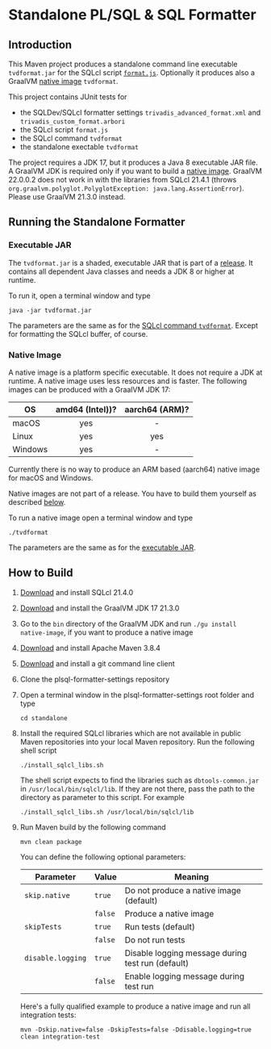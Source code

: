 # Standalone PL/SQL & SQL Formatter

## Introduction

This Maven project produces a standalone command line executable `tvdformat.jar` for the SQLcl script [`format.js`](../sqlcl/format.js). Optionally it produces also a GraalVM [native image](https://www.graalvm.org/reference-manual/native-image/) `tvdformat`.

This project contains JUnit tests for

- the SQLDev/SQLcl formatter settings `trivadis_advanced_format.xml` and `trivadis_custom_format.arbori`
- the SQLcl script `format.js`
- the SQLcl command `tvdformat`
- the standalone exectable `tvdformat` 

The project requires a JDK 17, but it produces a Java 8 executable JAR file. A GraalVM JDK is required only if you want to build a [native image](https://www.graalvm.org/reference-manual/native-image/). GraalVM 22.0.0.2 does not work in with the libraries from SQLcl 21.4.1 (throws `org.graalvm.polyglot.PolyglotException: java.lang.AssertionError`). Please use GraalVM 21.3.0 instead. 

## Running the Standalone Formatter

### Executable JAR

The `tvdformat.jar` is a shaded, executable JAR that is part of a [release](https://github.com/Trivadis/plsql-formatter-settings/releases). It contains all dependent Java classes and needs a JDK 8 or higher at runtime.

To run it, open a terminal window and type

```
java -jar tvdformat.jar
```

The parameters are the same as for the [SQLcl command `tvdformat`](../sqlcl/README.md#register-script-formatjs-as-sqlcl-command-tvdformat). Except for formatting the SQLcl buffer, of course.

### Native Image

A native image is a platform specific executable. It does not require a JDK at runtime. A native image uses less resources and is faster. The following images can be produced with a GraalVM JDK 17:

OS      | amd64 (Intel))? | aarch64 (ARM)? |
------- | :-------------: | :------------: |
macOS   | yes             | -              |
Linux   | yes             | yes            |
Windows | yes             | -              |

Currently there is no way to produce an ARM based (aarch64) native image for macOS and Windows. 

Native images are not part of a release. You have to build them yourself as described [below](#how-to-build).

To run a native image open a terminal window and type

```
./tvdformat
```

The parameters are the same as for the [executable JAR](#executable-jar).

## How to Build

1. [Download](https://www.oracle.com/tools/downloads/sqlcl-downloads.html) and install SQLcl 21.4.0
2. [Download](https://github.com/graalvm/graalvm-ce-builds/releases) and install the GraalVM JDK 17 21.3.0
3. Go to the `bin` directory of the GraalVM JDK and run `./gu install native-image`, if you want to produce a native image
4. [Download](https://maven.apache.org/download.cgi) and install Apache Maven 3.8.4
5. [Download](https://git-scm.com/downloads) and install a git command line client
6. Clone the plsql-formatter-settings repository
7. Open a terminal window in the plsql-formatter-settings root folder and type

    ```
    cd standalone
    ```
8. Install the required SQLcl libraries which are not available in public Maven repositories into your local Maven repository. Run the following shell script

    ```
    ./install_sqlcl_libs.sh
    ```

    The shell script expects to find the libraries such as `dbtools-common.jar` in `/usr/local/bin/sqlcl/lib`. If they are not there, pass the path to the directory as parameter to this script. For example

    ```
    ./install_sqlcl_libs.sh /usr/local/bin/sqlcl/lib
    ```

9. Run Maven build by the following command

    ```
    mvn clean package
    ```

    You can define the following optional parameters: 

    | Parameter                  | Value   | Meaning |
    | -------------------------- | ------- | ------- |
    | `skip.native`              | `true`  | Do not produce a native image (default) |
    |                            | `false` | Produce a native image |
    | `skipTests`                | `true`  | Run tests (default) |
    |                            | `false` | Do not run tests |
    | `disable.logging`          | `true`  | Disable logging message during test run (default) |
    |                            | `false` | Enable logging message during test run |

    Here's a fully qualified example to produce a native image and run all integration tests:

    ```
    mvn -Dskip.native=false -DskipTests=false -Ddisable.logging=true clean integration-test
    ```

